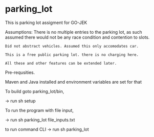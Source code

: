 # parking_lot
This is parking lot assigment for GO-JEK

Assumptions:
    There is no multiple entries to the parking lot, as such assumed there would not be
     any race condition and contention to slots.

    Did not abstract vehicles. Assumed this only accomodates car.

    This is a free public parking lot. there is no charging here. 

    All these and other features can be extended later.

Pre-requsities. 

   Maven and Java installed and environment variables are set for that

To build goto parking_lot/bin,

   -> run sh setup

To run the program with file input,

  -> run sh parking_lot file_inputs.txt

to run command CLI
   -> run sh parking_lot   